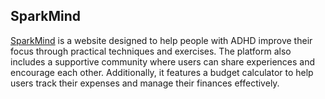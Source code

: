 ## SparkMind
[SparkMind](file:///C:/Users/waham/HTML%20Projects/SparkMind/home.html) is a website designed to help people with ADHD improve their focus through practical techniques and exercises. The platform also includes a supportive community where users can share experiences and encourage each other. Additionally, it features a budget calculator to help users track their expenses and manage their finances effectively.
